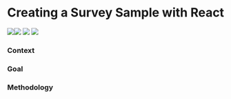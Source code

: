 # Creating a Survey Sample with React

<img src="https://img.shields.io/badge/language-JavaScript-lightYellow.svg" style="zoom:100%;" /><img src="https://img.shields.io/badge/language-HTML-green.svg" style="zoom:100%;" /> <img src="https://img.shields.io/badge/language-CSS-orange.svg" style="zoom:100%;" /> <img src="https://img.shields.io/badge/language-REACT-darkblue.svg" style="zoom:100%;" />

### Context

### Goal

### Methodology
